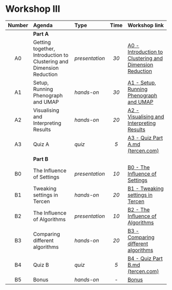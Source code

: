 # Workshop III

| **Number** | **Agenda** | **Type** | **Time** | **Workshop link** |
| :--: | :-- | :-- | :--: | :-- |
|   | **Part A** |   |   |   |
| A0 | Getting together, Introduction to Clustering and Dimension Reduction | *presentation* | *30* | [A0 - Introduction to Clustering and Dimension Reduction](https://tercen.com/LevelUpWorkshopsTeam/f/ac0d43ae2e51354d1d9352e7e57e3f98) |
| A1 | Setup, Running Phenograph and UMAP | *hands-on* | *30* | [A1 - Setup, Running Phenograph and UMAP](https://tercen.com/LevelUpWorkshopsTeam/f/ac0d43ae2e51354d1d9352e7e57e3c73) |
| A2 | Visualising and Interpreting Results | *hands-on* | *20* | [A2 - Visualising and Interpreting Results](https://tercen.com/LevelUpWorkshopsTeam/f/ac0d43ae2e51354d1d9352e7e57e36e8) |
| A3 | Quiz A | *quiz* | *5* | [A3 - Quiz Part A.md (tercen.com)](https://tercen.com/LevelUpWorkshopsTeam/f/ac0d43ae2e51354d1d9352e7e57e1b27) |
|   | **Part B** |   |   |   |
| B0 | The Influence of Settings | *presentation* | *10* | [B0 - The Influence of Settings](https://tercen.com/LevelUpWorkshopsTeam/f/ac0d43ae2e51354d1d9352e7e57e0e7f) |
| B1 | Tweaking settings in Tercen | *hands-on* | *20* | [B1 - Tweaking settings in Tercen](https://tercen.com/LevelUpWorkshopsTeam/f/ac0d43ae2e51354d1d9352e7e57e0679) |
| B2 | The Influence of Algorithms | *presentation* | *10* | [B2 - The Influence of Algorithms](https://tercen.com/LevelUpWorkshopsTeam/f/ac0d43ae2e51354d1d9352e7e57e04a6) |
| B3 | Comparing different algorithms | *hands-on* | *20* | [B3 - Comparing different algorithms](https://tercen.com/LevelUpWorkshopsTeam/f/ac0d43ae2e51354d1d9352e7e57dfb63) |
| B4 | Quiz B | *quiz* | *5* | [B4 - Quiz Part B.md (tercen.com)](https://tercen.com/LevelUpWorkshopsTeam/f/ac0d43ae2e51354d1d9352e7e57df6cf) |
| B5 | Bonus | *hands-on* | - | [Bonus](https://tercen.com/LevelUpWorkshopsTeam/f/ac0d43ae2e51354d1d9352e7e57de834) |